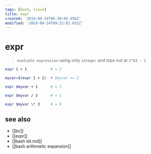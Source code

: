 ```yaml
---
tags: [bash, linux]
title: expr
created: '2019-09-24T06:30:09.956Z'
modified: '2019-09-24T09:22:02.631Z'
---
```


# expr

> `evaluate expression` using only `integer` and tops out at `2^63 - 1`

```sh
expr 1 + 1           # = 2

myvar=$(expr 1 + 1)  # $myvar == 2

expr $myvar + 1      # = 3

expr $myvar / 3      # = 1

expr $myvar \* 3     # = 9
```

## see also
- [[bc]]
- [[expr]]
- [[bash let.md]]
- [[bash arithmetic expansion]]
